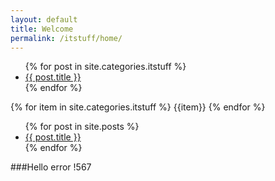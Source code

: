 ```yaml
---
layout: default
title: Welcome
permalink: /itstuff/home/
---
```


<ul>
{% for post in site.categories.itstuff %}
   <li>
      <a href="{{ post.url }}">{{ post.title }}</a>
    </li>
{% endfor %}  
</ul>

{% for item in site.categories.itstuff %}
	{{item}}
{% endfor %}

<ul>
  {% for post in site.posts %}
    <li>
      <a href="{{ post.url }}">{{ post.title }}</a>
    </li>
  {% endfor %}
</ul>
###Hello error !567